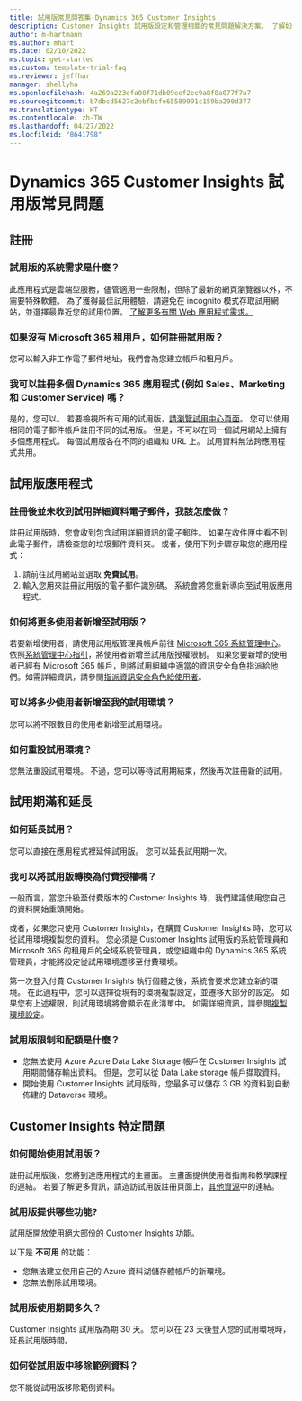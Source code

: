 ```yaml
---
title: 試用版常見問答集-Dynamics 365 Customer Insights
description: Customer Insights 試用版設定和管理相關的常見問題解決方案。 了解如何解決平台和應用程式特定的問題。
author: m-hartmann
ms.author: mhart
ms.date: 02/10/2022
ms.topic: get-started
ms.custom: template-trial-faq
ms.reviewer: jeffhar
manager: shellyha
ms.openlocfilehash: 4a269a223efa08f71db09eef2ec9a8f8a077f7a7
ms.sourcegitcommit: b7dbcd5627c2ebfbcfe65589991c159ba290d377
ms.translationtype: HT
ms.contentlocale: zh-TW
ms.lasthandoff: 04/27/2022
ms.locfileid: "8641798"
---
```

# <a name="dynamics-365-customer-insights-trial-faq"></a>Dynamics 365 Customer Insights 試用版常見問題

## <a name="sign-up"></a>註冊

### <a name="what-are-the-system-requirements-for-the-trial"></a>試用版的系統需求是什麼？

此應用程式是雲端型服務，儘管適用一些限制，但除了最新的網頁瀏覽器以外，不需要特殊軟體。 為了獲得最佳試用體驗，請避免在 incognito 模式存取試用網站，並選擇最靠近您的試用位置。 [了解更多有關 Web 應用程式需求。](/power-platform/admin/web-application-requirements)

### <a name="how-do-i-sign-up-for-the-trial-without-a-microsoft-365-tenant"></a>如果沒有 Microsoft 365 租用戶，如何註冊試用版？

您可以輸入非工作電子郵件地址，我們會為您建立帳戶和租用戶。

### <a name="can-i-sign-up-for-multiple-dynamics-365-apps-such-as-sales-marketing-and-customer-service"></a>我可以註冊多個 Dynamics 365 應用程式 (例如 Sales、Marketing 和 Customer Service) 嗎？

是的，您可以。 若要檢視所有可用的試用版，[請瀏覽試用中心頁面](https://dynamics.microsoft.com/dynamics-365-free-trial)。 您可以使用相同的電子郵件帳戶註冊不同的試用版。 但是，不可以在同一個試用網站上擁有多個應用程式。 每個試用版各在不同的組織和 URL 上。 試用資料無法跨應用程式共用。

## <a name="trial-app"></a>試用版應用程式

### <a name="i-didnt-receive-the-trial-details-email-after-signing-up-what-should-i-do"></a>註冊後並未收到試用詳細資料電子郵件，我該怎麼做？

註冊試用版時，您會收到包含試用詳細資訊的電子郵件。 如果在收件匣中看不到此電子郵件，請檢查您的垃圾郵件資料夾。 或者，使用下列步驟存取您的應用程式：

1. 請前往試用網站並選取 **免費試用**。
1. 輸入您用來註冊試用版的電子郵件識別碼。 系統會將您重新導向至試用版應用程式。

### <a name="how-do-i-add-more-users-to-a-trial"></a>如何將更多使用者新增至試用版？

若要新增使用者，請使用試用版管理員帳戶前往 [Microsoft 365 系統管理中心](https://admin.microsoft.com)。 依照[系統管理中心指引](/microsoft-365/admin/add-users/add-users)，將使用者新增至試用版授權限制。 如果您要新增的使用者已經有 Microsoft 365 帳戶，則將試用組織中適當的資訊安全角色指派給他們。如需詳細資訊，請參閱[指派資訊安全角色給使用者](/power-platform/admin/create-users-assign-online-security-roles#assign-a-security-role-to-a-user)。

### <a name="how-many-users-can-i-add-to-my-trial-environment"></a>可以將多少使用者新增至我的試用環境？

您可以將不限數目的使用者新增至試用環境。

### <a name="how-do-i-reset-the-trial-environment"></a>如何重設試用環境？

您無法重設試用環境。 不過，您可以等待試用期結束，然後再次註冊新的試用。

## <a name="trial-expiration-and-extension"></a>試用期滿和延長

### <a name="how-do-i-extend-the-trial"></a>如何延長試用？

您可以直接在應用程式裡延伸試用版。 您可以延長試用期一次。

### <a name="can-i-convert-the-trial-to-a-paid-license"></a>我可以將試用版轉換為付費授權嗎？

一般而言，當您升級至付費版本的 Customer Insights 時，我們建議使用您自己的資料開始重頭開始。 

或者，如果您只使用 Customer Insights，在購買 Customer Insights 時，您可以從試用環境複製您的資料。 您必須是 Customer Insights 試用版的系統管理員和 Microsoft 365 的租用戶的全域系統管理員，或您組織中的 Dynamics 365 系統管理員，才能將設定從試用環境遷移至付費環境。 

第一次登入付費 Customer Insights 執行個體之後，系統會要求您建立新的環境。 在此過程中，您可以選擇從現有的環境複製設定，並遷移大部分的設定。 如果您有上述權限，則試用環境將會顯示在此清單中。 如需詳細資訊，請參閱[複製環境設定](manage-environments.md#copy-the-environment-configuration)。

### <a name="what-are-the-trial-limits-and-quotas"></a>試用版限制和配額是什麼？

- 您無法使用 Azure Azure Data Lake Storage 帳戶在 Customer Insights 試用期間儲存輸出資料。 但是，您可以從 Data Lake storage 帳戶擷取資料。
- 開始使用 Customer Insights 試用版時，您最多可以儲存 3 GB 的資料到自動佈建的 Dataverse 環境。

## <a name="customer-insights-specific-questions"></a>Customer Insights 特定問題

### <a name="how-do-i-start-using-the-trial"></a>如何開始使用試用版？

註冊試用版後，您將到達應用程式的主畫面。 主畫面提供使用者指南和教學課程的連結。 若要了解更多資訊，請造訪試用版註冊頁面上，[其他資源](trial-signup.md#additional-resources)中的連結。

### <a name="what-features-are-available-in-the-trial"></a>試用版提供哪些功能?

試用版開放使用絕大部份的 Customer Insights 功能。

以下是 **不可用** 的功能： 
- 您無法建立使用自己的 Azure 資料湖儲存體帳戶的新環境。
- 您無法刪除試用環境。 

### <a name="how-long-does-the-trial-last"></a>試用版使用期間多久？

Customer Insights 試用版為期 30 天。 您可以在 23 天後登入您的試用環境時，延長試用版時間。

### <a name="how-do-i-remove-sample-data-from-the-trial"></a>如何從試用版中移除範例資料？

您不能從試用版移除範例資料。
